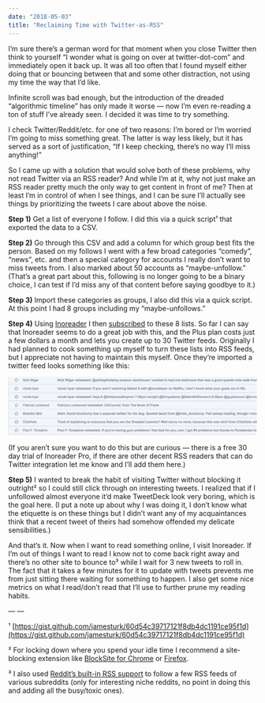 ```yaml
---
date: "2018-05-03"
title: "Reclaiming Time with Twitter-as-RSS"
---
```


I’m sure there’s a german word for that moment when you close Twitter then think to yourself “I wonder what is going on over at twitter-dot-com” and immediately open it back up. It was all too often that I found myself either doing that or bouncing between that and some other distraction, not using my time the way that I’d like.

Infinite scroll was bad enough, but the introduction of the dreaded “algorithmic timeline” has only made it worse — now I’m even re-reading a ton of stuff I’ve already seen. I decided it was time to try something.

I check Twitter/Reddit/etc. for one of two reasons: I’m bored or I’m worried I’m going to miss something great. The latter is way less likely, but it has served as a sort of justification, “If I keep checking, there’s no way I’ll miss anything!”

So I came up with a solution that would solve both of these problems, why not read Twitter via an RSS reader? And while I’m at it, why not just make an RSS reader pretty much the only way to get content in front of me? Then at least I’m in control of when I see things, and I can be sure I’ll actually see things by prioritizing the tweets I care about above the noise.

**Step 1)** Get a list of everyone I follow. I did this via a quick script¹ that exported the data to a CSV.

**Step 2)** Go through this CSV and add a column for which group best fits the person. Based on my follows I went with a few broad categories “comedy”, “news”, etc. and then a special category for accounts I really don’t want to miss tweets from. I also marked about 50 accounts as “maybe-unfollow.” (That’s a great part about this, following is no longer going to be a binary choice, I can test if I’d miss any of that content before saying goodbye to it.)

**Step 3)** Import these categories as groups, I also did this via a quick script. At this point I had 8 groups including my “maybe-unfollows.”

**Step 4)** Using [Inoreader](https://www.inoreader.com) I then [subscribed](https://blog.inoreader.com/2014/10/rowing-down-twitter-stream-with.html) to these 8 lists. So far I can say that Inoreader seems to do a great job with this, and the Plus plan costs just a few dollars a month and lets you create up to 30 Twitter feeds. Originally I had planned to cook something up myself to turn these lists into RSS feeds, but I appreciate not having to maintain this myself. Once they’re imported a twitter feed looks something like this:

![I like the incredibly simple aesthetic, but there are other display options if this isn’t for you.](inoreader.png)

(If you aren’t sure you want to do this but are curious — there is a free 30 day trial of Inoreader Pro, if there are other decent RSS readers that can do Twitter integration let me know and I’ll add them here.)

**Step 5)** I wanted to break the habit of visiting Twitter without blocking it outright² so I could still click through on interesting tweets. I realized that if I unfollowed almost everyone it’d make TweetDeck look very boring, which is the goal here. (I put a note up about why I was doing it, I don’t know what the etiquette is on these things but I didn’t want any of my acquaintances think that a recent tweet of theirs had somehow offended my delicate sensibilities.)

And that’s it. Now when I want to read something online, I visit Inoreader. If I’m out of things I want to read I know not to come back right away and there’s no other site to bounce to³ while I wait for 3 new tweets to roll in. The fact that it takes a few minutes for it to update with tweets prevents me from just sitting there waiting for something to happen. I also get some nice metrics on what I read/don’t read that I’ll use to further prune my reading habits.

— —

¹ [https://gist.github.com/jamesturk/60d54c39717121f8db4dc1191ce95f1d](https://gist.github.com/jamesturk/60d54c39717121f8db4dc1191ce95f1d)

² For locking down where you spend your idle time I recommend a site-blocking extension like [BlockSite for Chrome](https://chrome.google.com/webstore/detail/block-site-website-blocke/eiimnmioipafcokbfikbljfdeojpcgbh) or [Firefox](https://addons.mozilla.org/en-US/firefox/addon/blocksite/).

³ I also used [Reddit’s built-in RSS support](https://www.reddit.com/wiki/rss) to follow a few RSS feeds of various subreddits (only for interesting niche reddits, no point in doing this and adding all the busy/toxic ones).
